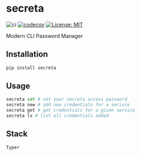 # secreta

![ci](https://github.com/caiopeternela/secreta/actions/workflows/ci.yml/badge.svg)
[![codecov](https://codecov.io/github/caiopeternela/secreta/branch/dev/graph/badge.svg?token=nheyG7L1rj)](https://codecov.io/github/caiopeternela/secreta)
[![License: MIT](https://img.shields.io/badge/License-MIT-yellow.svg)](https://opensource.org/licenses/MIT)

Modern CLI Password Manager


## Installation

```python
pip install secreta
```

## Usage

```python
secreta set # set your secreta access password
secreta new # add new credentials for a serivce
secreta get # get credentials for a given service
secreta ls # list all credentials added
```

## Stack

```python
Typer
```
